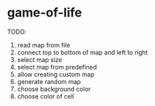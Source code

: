# game-of-life

TODO:
1. read map from file
2. connect top to bottom of map and left to right
3. select map size
4. select map from predefined
5. allow creating custom map
6. generate random map
7. choose background color
8. choose color of cell
